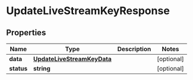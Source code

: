 
# UpdateLiveStreamKeyResponse

## Properties

Name | Type | Description | Notes
------------ | ------------- | ------------- | -------------
**data** | [**UpdateLiveStreamKeyData**](UpdateLiveStreamKeyData.md) |  |  [optional]
**status** | **string** |  |  [optional]



